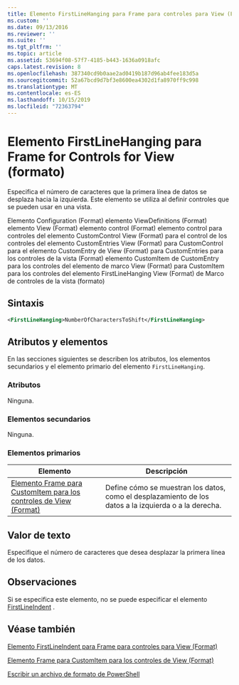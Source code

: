 ```yaml
---
title: Elemento FirstLineHanging para Frame para controles para View (Format) | Microsoft Docs
ms.custom: ''
ms.date: 09/13/2016
ms.reviewer: ''
ms.suite: ''
ms.tgt_pltfrm: ''
ms.topic: article
ms.assetid: 53694f08-57f7-4185-b443-1636a0918afc
caps.latest.revision: 8
ms.openlocfilehash: 387340cd9b0aae2ad0419b187d96ab4fee183d5a
ms.sourcegitcommit: 52a67bcd9d7bf3e8600ea4302d1fa8970ff9c998
ms.translationtype: MT
ms.contentlocale: es-ES
ms.lasthandoff: 10/15/2019
ms.locfileid: "72363794"
---
```

# <a name="firstlinehanging-element-for-frame-for-controls-for-view-format"></a>Elemento FirstLineHanging para Frame for Controls for View (formato)

Especifica el número de caracteres que la primera línea de datos se desplaza hacia la izquierda. Este elemento se utiliza al definir controles que se pueden usar en una vista.

Elemento Configuration (Format) elemento ViewDefinitions (Format) elemento View (Format) elemento control (Format) elemento control para controles del elemento CustomControl View (Format) para el control de los controles del elemento CustomEntries View (Format) para CustomControl para el elemento CustomEntry de View (Format) para CustomEntries para los controles de la vista (Format) elemento CustomItem de CustomEntry para los controles del elemento de marco View (Format) para CustomItem para los controles del elemento FirstLineHanging View (Format) de Marco de controles de la vista (formato)

## <a name="syntax"></a>Sintaxis

```xml
<FirstLineHanging>NumberOfCharactersToShift</FirstLineHanging>
```

## <a name="attributes-and-elements"></a>Atributos y elementos

En las secciones siguientes se describen los atributos, los elementos secundarios y el elemento primario del elemento `FirstLineHanging`.

### <a name="attributes"></a>Atributos

Ninguna.

### <a name="child-elements"></a>Elementos secundarios

Ninguna.

### <a name="parent-elements"></a>Elementos primarios

|Elemento|Descripción|
|-------------|-----------------|
|[Elemento Frame para CustomItem para los controles de View (Format)](./frame-element-for-customitem-for-controls-for-view-format.md)|Define cómo se muestran los datos, como el desplazamiento de los datos a la izquierda o a la derecha.|

## <a name="text-value"></a>Valor de texto

Especifique el número de caracteres que desea desplazar la primera línea de los datos.

## <a name="remarks"></a>Observaciones

Si se especifica este elemento, no se puede especificar el elemento [FirstLineIndent](./firstlineindent-element-for-frame-for-controls-for-view-format.md) .

## <a name="see-also"></a>Véase también

[Elemento FirstLineIndent para Frame para controles para View (Format)](./firstlineindent-element-for-frame-for-controls-for-view-format.md)

[Elemento Frame para CustomItem para los controles de View (Format)](./frame-element-for-customitem-for-controls-for-view-format.md)

[Escribir un archivo de formato de PowerShell](./writing-a-powershell-formatting-file.md)
